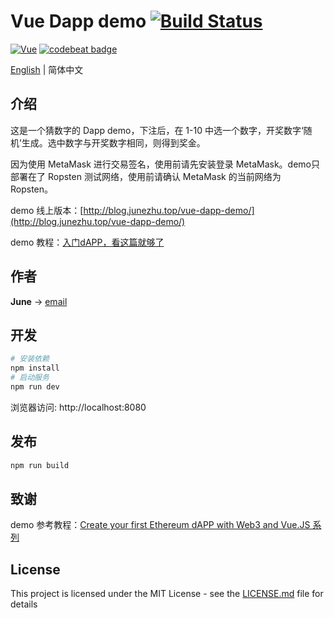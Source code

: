 # Vue Dapp demo [![Build Status](https://travis-ci.org/june111/vue-dapp-demo.svg?branch=master)](https://travis-ci.org/june111/vue-dapp-demo)
[![Vue](https://img.shields.io/badge/vue-2.5.2-brightgreen.svg)](https://github.com/vuejs/vue)
[![codebeat badge](https://codebeat.co/badges/cb3d84d2-691c-4534-8aa5-4ed51387a15e)](https://codebeat.co/projects/github-com-june111-vue-dapp-demo-master)

[English](./README.md) | 简体中文

## 介绍

这是一个猜数字的 Dapp demo，下注后，在 1-10 中选一个数字，开奖数字‘随机’生成。选中数字与开奖数字相同，则得到奖金。

因为使用 MetaMask 进行交易签名，使用前请先安装登录 MetaMask。demo只部署在了 Ropsten 测试网络，使用前请确认 MetaMask 的当前网络为 Ropsten。

demo 线上版本：[http://blog.junezhu.top/vue-dapp-demo/](http://blog.junezhu.top/vue-dapp-demo/)

demo 教程：[入门dAPP，看这篇就够了](https://blog.junezhu.top/2018/07/07/getting-started-dAPP-see-this-is-enough.html)

## 作者

**June** -> [email](mailto:ru-q-ur@163.com)

## 开发
```bash
# 安装依赖
npm install
# 启动服务
npm run dev
```
浏览器访问: http://localhost:8080

## 发布
```bash
npm run build
```

## 致谢

demo 参考教程：[Create your first Ethereum dAPP with Web3 and Vue.JS 系列](https://itnext.io/create-your-first-ethereum-dapp-with-web3-and-vue-js-c7221af1ed82)

## License

This project is licensed under the MIT License - see the [LICENSE.md](LICENSE.md) file for details


